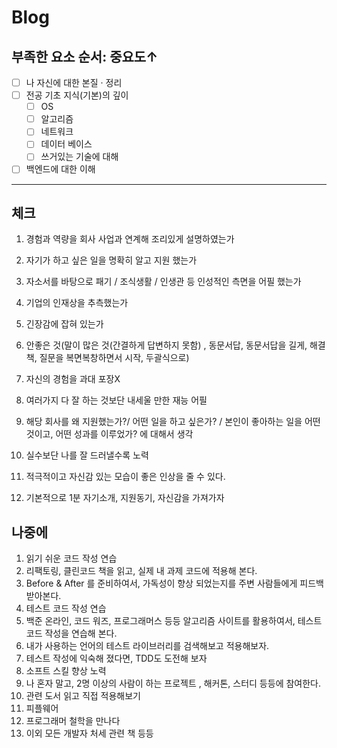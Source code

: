 # Blog

## 부족한 요소 순서: 중요도↑

- [ ] 나 자신에 대한 본질 · 정리
- [ ] 전공 기초 지식(기본)의 깊이
   - [ ] OS
   - [ ] 알고리즘
   - [ ] 네트워크
   - [ ] 데이터 베이스
   - [ ] 쓰거있는 기술에 대해
- [ ] 백엔드에 대한 이해

------
## 체크


1. 경험과 역량을 회사 사업과 연계해 조리있게 설명하였는가
2. 자기가 하고 싶은 일을 명확히 알고 지원 했는가
3. 자소서를 바탕으로 패기 / 조식생활 / 인생관 등 인성적인 측면을 어필 했는가
4. 기업의 인재상을 추측했는가
5. 긴장감에 잡혀 있는가

6. 안좋은 것(말이 많은 것(간결하게 답변하지 못함) , 동문서답, 동문서답을 길게, 해결책, 질문을 복면복창하면서 시작, 두괄식으로)
7. 자신의 경험을 과대 포장X
8. 여러가지 다 잘 하는 것보단 내세울 만한 재능 어필
9. 해당 회사를 왜 지원했는가?/ 어떤 일을 하고 싶은가? / 본인이 좋아하는 일을 어떤 것이고, 어떤 성과를 이루었가? 에 대해서 생각
10. 실수보단 나를 잘 드러낼수록 노력
11. 적극적이고 자신감 있는 모습이 좋은 인상을 줄 수 있다.
12. 기본적으로 1분 자기소개, 지원동기, 자신감을 가져가자


## 나중에

1. 읽기 쉬운 코드 작성 연습
2. 리팩토링, 클린코드 책을 읽고, 실제 내 과제 코드에 적용해 본다.
3. Before & After 를 준비하여서, 가독성이 향상 되었는지를 주변 사람들에게 피드백 받아본다.
4. 테스트 코드 작성 연습
5. 백준 온라인, 코드 워즈, 프로그래머스 등등 알고리즘 사이트를 활용하여서, 테스트 코드 작성을 연습해 본다.
6. 내가 사용하는 언어의 테스트 라이브러리를 검색해보고 적용해보자.
7. 테스트 작성에 익숙해 졌다면, TDD도 도전해 보자
8. 소프트 스킬 향상 노력
9. 나 혼자 말고, 2명 이상의 사람이 하는 프로젝트 , 해커톤, 스터디 등등에 참여한다.
10. 관련 도서 읽고 직접 적용해보기
11. 피플웨어
12. 프로그래머 철학을 만나다
13. 이외 모든 개발자 처세 관련 책 등등
